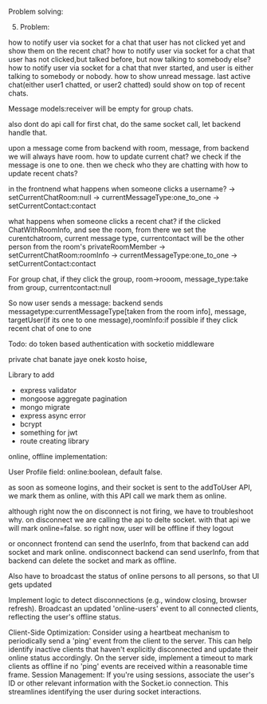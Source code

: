 Problem solving:

5. Problem:




  
how to notify user via socket for a chat that user has not clicked yet and show them on the recent chat?
how to notify user via socket for a chat that user has not clicked,but talked before, but now talking to somebody else?
how to notify user via socket for a chat that nver started, and user is either talking to somebody or nobody.
how to show unread message.
last active chat(either user1 chatted, or user2 chatted) sould show on top of recent chats.


Message models:receiver will be empty for group chats.

also dont do api call for first chat, do the same socket call, let backend handle that.

upon a message come from backend with room, message,
from backend we will always have room.
how to update current chat?
we check if the message is one to one. then we check who they are chatting with
how to update recent chats?

in the frontnend what happens when someone clicks a username?
-> setCurrentChatRoom:null
-> currentMessageType:one_to_one
-> setCurrentContact:contact

what happens when someone clicks a recent chat?
if the clicked ChatWithRoomInfo, and see the room, from there we set the curentchatroom, current message type, currentcontact will be the other person
from the room's privateRoomMember
-> setCurrentChatRoom:roomInfo
-> currentMessageType:one_to_one
-> setCurrentContact:contact

For group chat, if they click the group, room->rooom, message_type:take from group, currentcontact:null

So now user sends a message:
backend sends messagetype:currentMessageType[taken from the room info], message, targetUser(if its one to one message),roomInfo:if possible if they click recent chat of one to one

Todo: do token based authentication with socketio middleware


private chat banate jaye onek kosto hoise,



Library to add
* express validator
* mongoose aggregate pagination
* mongo migrate
* express async error
* bcrypt
* something for jwt
* route creating library

online, offline implementation:

User Profile field: online:boolean, default false.

as soon as someone logins, and their socket is sent to the addToUser API, we mark them as online, with this API call we mark them as online.

although right now the on disconnect is not firing, we have to troubleshoot why.
on disconnect we are calling the api to delte socket. with that api we will mark online=false. so right now, user will be offline
if they logout

or
onconnect frontend can send the userInfo, from that backend can add socket and mark online.
ondisconnect backend can send userInfo, from that backend can delete the socket and mark as offline.

Also have to broadcast the status of online persons to all persons, so that UI gets updated

Implement logic to detect disconnections (e.g., window closing, browser refresh).
Broadcast an updated 'online-users' event to all connected clients, reflecting the user's offline status.

Client-Side Optimization: Consider using a heartbeat mechanism to periodically send a 'ping' event from the client to the server. This can help identify inactive clients that haven't explicitly disconnected and update their online status accordingly. On the server side, implement a timeout to mark clients as offline if no 'ping' events are received within a reasonable time frame.
Session Management: If you're using sessions, associate the user's ID or other relevant information with the Socket.io connection. This streamlines identifying the user during socket interactions.
